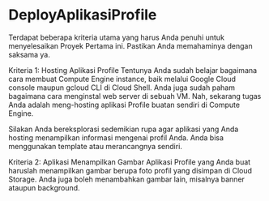 # DeployAplikasiProfile

Terdapat beberapa kriteria utama yang harus Anda penuhi untuk menyelesaikan Proyek Pertama ini. Pastikan Anda memahaminya dengan saksama ya.



Kriteria 1: Hosting Aplikasi Profile
Tentunya Anda sudah belajar bagaimana cara membuat Compute Engine instance, baik melalui Google Cloud console maupun gcloud CLI di Cloud Shell. Anda juga sudah paham bagaimana cara menginstal web server di sebuah VM. Nah, sekarang tugas Anda adalah meng-hosting aplikasi Profile buatan sendiri di Compute Engine. 

Silakan Anda bereksplorasi sedemikian rupa agar aplikasi yang Anda hosting menampilkan informasi mengenai profil Anda. Anda bisa menggunakan template atau merancangnya sendiri.



Kriteria 2: Aplikasi Menampilkan Gambar
Aplikasi Profile yang Anda buat haruslah menampilkan gambar berupa foto profil yang disimpan di Cloud Storage. Anda juga boleh menambahkan gambar lain, misalnya banner ataupun background.

